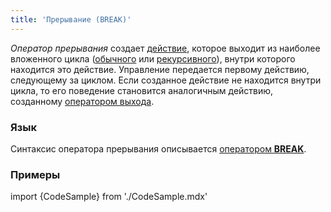 ```yaml
---
title: 'Прерывание (BREAK)'
---
```


*Оператор прерывания* создает [действие](Actions.md), которое выходит из наиболее вложенного цикла ([обычного](Loop_FOR_.md) или [рекурсивного](Recursive_loop_WHILE_.md)), внутри которого находится это действие. Управление передается первому действию, следующему за циклом. Если созданное действие не находится внутри цикла, то его поведение становится аналогичным действию, созданному [оператором выхода](Exit_RETURN_.md). 

### Язык

Синтаксис оператора прерывания описывается [оператором **BREAK**](BREAK_operator.md). 

### Примеры

import {CodeSample} from './CodeSample.mdx'

<CodeSample url="https://ru-documentation.lsfusion.org/sample?file=ActionSample&block=break"/>
